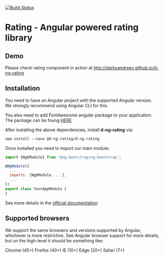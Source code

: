 [![Build Status](https://travis-ci.com/darkoandreev/d-ng-rating.svg?token=dyC7xCjKChVxFuxWSFtn&branch=master)](https://travis-ci.com/darkoandreev/d-ng-rating)

# Rating - Angular powered rating library

## Demo

Please check rating component in action at http://darkoandreev.github.io/d-ng-rating

## Installation

You need to have an Angular project with the supported Angular version. We strongly recommend using Angular CLI for this.

You also need to add FontAwesome angular package to your application. The package can be foung [HERE](https://www.npmjs.com/package/@fortawesome/angular-fontawesome)

After installing the above dependencies, install **d-ng-rating** via:

```html
npm install --save @d-ng-rating/d-ng-rating
```

Once installed you need to import our main module:

```javascript
import {NgbModule} from '@ng-bootstrap/ng-bootstrap';

@NgModule({
  ...
  imports: [NgbModule, ...],
  ...
})
export class YourAppModule {
}
```

See more details in the [official documentation](https://github.com/darkoandreev/d-ng-rating/blob/master/projects/d-ng-rating/README.md)

## Supported browsers

We support the same browsers and versions supported by Angular, whichever is more restrictive. See Angular browser support for more details, but on the high-level it should be something like:

Chrome (45+)
Firefox (40+)
IE (10+)
Edge (20+)
Safari (7+)
